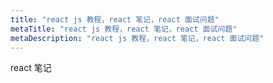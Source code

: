 ```yaml
---
title: "react js 教程，react 笔记，react 面试问题"
metaTitle: "react js 教程，react 笔记，react 面试问题"
metaDescription: "react js 教程，react 笔记，react 面试问题"
---
```


react 笔记


